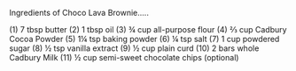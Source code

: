Ingredients of Choco Lava Brownie.....

(1)   7 tbsp butter
(2)   1 tbsp oil
(3)   ¾ cup all-purpose flour
(4)   ⅔ cup Cadbury Cocoa Powder
(5)   1¼ tsp baking powder
(6)   ¼ tsp salt
(7)   1 cup powdered sugar
(8)   ½ tsp vanilla extract
(9)   ½ cup plain curd
(10)  2 bars whole Cadbury Milk
(11)  ½ cup semi-sweet chocolate chips (optional)